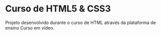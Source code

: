 # Curso de HTML5 & CSS3
 Projeto desenvolvido durante o curso de HTML através da plataforma de ensino Curso em vídeo.
